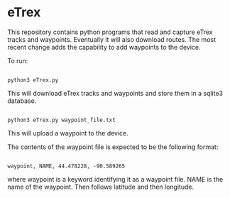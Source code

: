 # eTrex 

This repository contains python programs that read and capture eTrex tracks and waypoints.  Eventually it will also download routes.  The most recent change adds the capability to add waypoints to the device.

To run:
```

python3 eTrex.py

```
This will download eTrex tracks and waypoints and store them in a sqlite3 database.

```

python3 eTrex.py waypoint_file.txt

```
This will upload a waypoint to the device.

The contents of the waypoint file is expected to be the following format:

```

waypoint, NAME, 44.478228, -90.589265

```

where waypoint is a keyword identifying it as a waypoint file.
NAME is the name of the waypoint.
Then follows latitude and then longitude.
